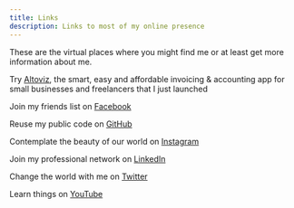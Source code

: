 ```yaml
---
title: Links
description: Links to most of my online presence
---
```


These are the virtual places where you might find me or at least get more information about me.

Try [Altoviz](https://altoviz.com), the smart, easy and affordable invoicing & accounting app for small businesses and freelancers that I just launched

Join my friends list on [Facebook](https://facebook.com/danvy)

Reuse my public code on [GitHub](https://github.com/danvy)

Contemplate the beauty of our world on [Instagram](https://instagram.com/adanvy)

Join my professional network on [LinkedIn](http://https;://linkedin.com/in/danvy)

Change the world with me on [Twitter](https://twitter.com/danvy)

Learn things on [YouTube](https://youtube.com/danvy)
